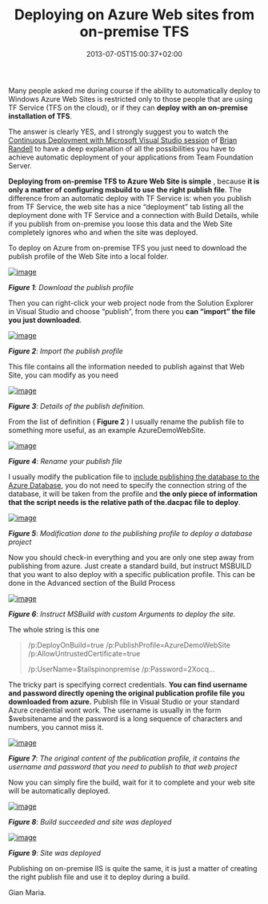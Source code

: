 ﻿---
title: "Deploying on Azure Web sites from on-premise TFS"
description: ""
date: 2013-07-05T15:00:37+02:00
draft: false
tags: [Azure,TfsBuild]
categories: [Team Foundation Server]
---
Many people asked me during course if the ability to automatically deploy to Windows Azure Web Sites is restricted only to those people that are using TF Service (TFS on the cloud), or if they can  **deploy with an on-premise installation of TFS**.

The answer is clearly YES, and I strongly suggest you to watch the [Continuous Deployment with Microsoft Visual Studio session](http://channel9.msdn.com/Events/TechEd/NorthAmerica/2013/DEV-B329#fbid=ZeePmmQhK_G) of [Brian Randell](http://channel9.msdn.com/Events/Speakers/Brian-Randell) to have a deep explanation of all the possibilities you have to achieve automatic deployment of your applications from Team Foundation Server.

 **Deploying from on-premise TFS to Azure Web Site is simple** , because **it is only a matter of configuring msbuild to use the right publish file**. The difference from an automatic deploy with TF Service is: when you publish from TF Service, the web site has a nice “deployment” tab listing all the deployment done with TF Service and a connection with Build Details, while if you publish from on-premise you loose this data and the Web Site completely ignores who and when the site was deployed.

To deploy on Azure from on-premise TFS you just need to download the publish profile of the Web Site into a local folder.

[![image](http://www.codewrecks.com/blog/wp-content/uploads/2013/07/image_thumb16.png "image")](http://www.codewrecks.com/blog/wp-content/uploads/2013/07/image16.png)

 ***Figure 1***: *Download the publish profile*

Then you can right-click your web project node from the Solution Explorer in Visual Studio and choose “publish”, from there you  **can “import” the file you just downloaded**.

[![image](http://www.codewrecks.com/blog/wp-content/uploads/2013/07/image_thumb17.png "image")](http://www.codewrecks.com/blog/wp-content/uploads/2013/07/image17.png)

 ***Figure 2***: *Import the publish profile*

This file contains all the information needed to publish against that Web Site, you can modify as you need

[![image](http://www.codewrecks.com/blog/wp-content/uploads/2013/07/image_thumb18.png "image")](http://www.codewrecks.com/blog/wp-content/uploads/2013/07/image18.png)

 ***Figure 3***: *Details of the publish definition.*

From the list of definition ( **Figure 2** ) I usually rename the publish file to something more useful, as an example AzureDemoWebSite.

[![image](http://www.codewrecks.com/blog/wp-content/uploads/2013/07/image_thumb19.png "image")](http://www.codewrecks.com/blog/wp-content/uploads/2013/07/image19.png)

 ***Figure 4***: *Rename your publish file*

I usually modify the publication file to [include publishing the database to the Azure Database](http://www.codewrecks.com/blog/index.php/2013/05/22/continuous-deployment-on-windows-azure-with-database-projects/), you do not need to specify the connection string of the database, it will be taken from the profile and **the only piece of information that the script needs is the relative path of the.dacpac file to deploy**.

[![image](http://www.codewrecks.com/blog/wp-content/uploads/2013/07/image_thumb20.png "image")](http://www.codewrecks.com/blog/wp-content/uploads/2013/07/image20.png)

 ***Figure 5***: *Modification done to the publishing profile to deploy a database project*

Now you should check-in everything and you are only one step away from publishing from azure. Just create a standard build, but instruct MSBUILD that you want to also deploy with a specific publication profile. This can be done in the Advanced section of the Build Process

[![image](http://www.codewrecks.com/blog/wp-content/uploads/2013/07/image_thumb21.png "image")](http://www.codewrecks.com/blog/wp-content/uploads/2013/07/image21.png)

 ***Figure 6***: *Instruct MSBuild with custom Arguments to deploy the site.*

The whole string is this one

> /p:DeployOnBuild=true /p:PublishProfile=AzureDemoWebSite /p:AllowUntrustedCertificate=true
> 
> /p:UserName=$tailspinonpremise /p:Password=2Xocq…

The tricky part is specifying correct credentials.  **You can find username and password directly opening the original publication profile file you downloaded from azure.** Publish file in Visual Studio or your standard Azure credential wont work. The username is usually in the form $websitename and the password is a long sequence of characters and numbers, you cannot miss it.

[![image](http://www.codewrecks.com/blog/wp-content/uploads/2013/07/image_thumb22.png "image")](http://www.codewrecks.com/blog/wp-content/uploads/2013/07/image22.png)

 ***Figure 7***: *The original content of the publication profile, it contains the username and password that you need to publish to that web project*

Now you can simply fire the build, wait for it to complete and your web site will be automatically deployed.

[![image](http://www.codewrecks.com/blog/wp-content/uploads/2013/07/image_thumb23.png "image")](http://www.codewrecks.com/blog/wp-content/uploads/2013/07/image23.png)

 ***Figure 8***: *Build succeeded and site was deployed*

[![image](http://www.codewrecks.com/blog/wp-content/uploads/2013/07/image_thumb24.png "image")](http://www.codewrecks.com/blog/wp-content/uploads/2013/07/image24.png)

 ***Figure 9***: *Site was deployed*

Publishing on on-premise IIS is quite the same, it is just a matter of creating the right publish file and use it to deploy during a build.

Gian Maria.
